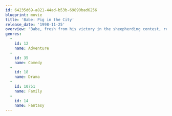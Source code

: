 ```yaml
---
id: 64235d69-a821-44ad-b53b-69890bad6256
blueprint: movie
title: 'Babe: Pig in the City'
release_date: '1998-11-25'
overview: "Babe, fresh from his victory in the sheepherding contest, returns to Farmer Hoggett's farm, but after Farmer Hoggett is injured and unable to work, Babe has to go to the big city to save the farm."
genres:
  -
    id: 12
    name: Adventure
  -
    id: 35
    name: Comedy
  -
    id: 18
    name: Drama
  -
    id: 10751
    name: Family
  -
    id: 14
    name: Fantasy
---
```

